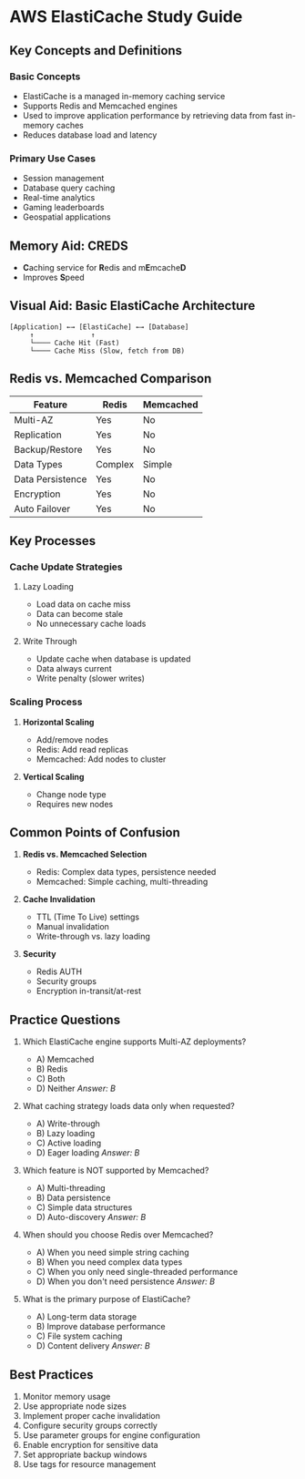 # AWS ElastiCache Study Guide

## Key Concepts and Definitions

### Basic Concepts
- ElastiCache is a managed in-memory caching service
- Supports Redis and Memcached engines
- Used to improve application performance by retrieving data from fast in-memory caches
- Reduces database load and latency

### Primary Use Cases
- Session management
- Database query caching
- Real-time analytics
- Gaming leaderboards
- Geospatial applications

## Memory Aid: CREDS
- **C**aching service for **R**edis and m**E**mcache**D**
- Improves **S**peed

## Visual Aid: Basic ElastiCache Architecture
```
[Application] ←→ [ElastiCache] ←→ [Database]
     ↑              ↑
     └──── Cache Hit (Fast)
     └──── Cache Miss (Slow, fetch from DB)
```

## Redis vs. Memcached Comparison

| Feature | Redis | Memcached |
|---------|-------|-----------|
| Multi-AZ | Yes | No |
| Replication | Yes | No |
| Backup/Restore | Yes | No |
| Data Types | Complex | Simple |
| Data Persistence | Yes | No |
| Encryption | Yes | No |
| Auto Failover | Yes | No |

## Key Processes

### Cache Update Strategies
1. Lazy Loading
   - Load data on cache miss
   - Data can become stale
   - No unnecessary cache loads

2. Write Through
   - Update cache when database is updated
   - Data always current
   - Write penalty (slower writes)

### Scaling Process
1. **Horizontal Scaling**
   - Add/remove nodes
   - Redis: Add read replicas
   - Memcached: Add nodes to cluster

2. **Vertical Scaling**
   - Change node type
   - Requires new nodes

## Common Points of Confusion

1. **Redis vs. Memcached Selection**
   - Redis: Complex data types, persistence needed
   - Memcached: Simple caching, multi-threading

2. **Cache Invalidation**
   - TTL (Time To Live) settings
   - Manual invalidation
   - Write-through vs. lazy loading

3. **Security**
   - Redis AUTH
   - Security groups
   - Encryption in-transit/at-rest

## Practice Questions

1. Which ElastiCache engine supports Multi-AZ deployments?
   - A) Memcached
   - B) Redis
   - C) Both
   - D) Neither
   *Answer: B*

2. What caching strategy loads data only when requested?
   - A) Write-through
   - B) Lazy loading
   - C) Active loading
   - D) Eager loading
   *Answer: B*

3. Which feature is NOT supported by Memcached?
   - A) Multi-threading
   - B) Data persistence
   - C) Simple data structures
   - D) Auto-discovery
   *Answer: B*

4. When should you choose Redis over Memcached?
   - A) When you need simple string caching
   - B) When you need complex data types
   - C) When you only need single-threaded performance
   - D) When you don't need persistence
   *Answer: B*

5. What is the primary purpose of ElastiCache?
   - A) Long-term data storage
   - B) Improve database performance
   - C) File system caching
   - D) Content delivery
   *Answer: B*

## Best Practices

1. Monitor memory usage
2. Use appropriate node sizes
3. Implement proper cache invalidation
4. Configure security groups correctly
5. Use parameter groups for engine configuration
6. Enable encryption for sensitive data
7. Set appropriate backup windows
8. Use tags for resource management